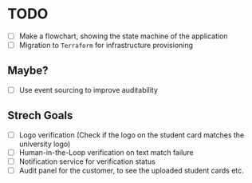 # TODO

- [ ] Make a flowchart, showing the state machine of the application
- [ ] Migration to `Terraform` for infrastructure provisioning

## Maybe?

- [ ] Use event sourcing to improve auditability

## Strech Goals

- [ ] Logo verification (Check if the logo on the student card matches the university logo)
- [ ] Human-in-the-Loop verification on text match failure
- [ ] Notification service for verification status
- [ ] Audit panel for the customer, to see the uploaded student cards etc.
